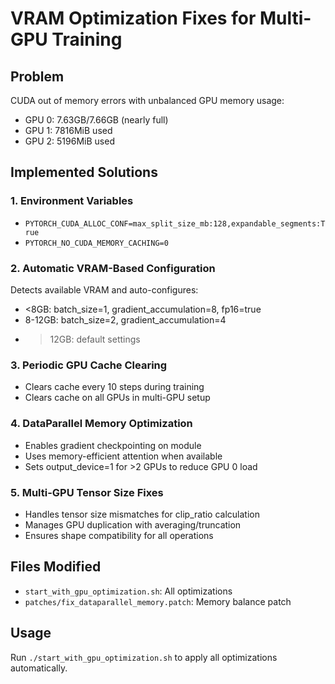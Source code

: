 # VRAM Optimization Fixes for Multi-GPU Training

## Problem
CUDA out of memory errors with unbalanced GPU memory usage:
- GPU 0: 7.63GB/7.66GB (nearly full)
- GPU 1: 7816MiB used
- GPU 2: 5196MiB used

## Implemented Solutions

### 1. Environment Variables
- `PYTORCH_CUDA_ALLOC_CONF=max_split_size_mb:128,expandable_segments:True`
- `PYTORCH_NO_CUDA_MEMORY_CACHING=0`

### 2. Automatic VRAM-Based Configuration
Detects available VRAM and auto-configures:
- <8GB: batch_size=1, gradient_accumulation=8, fp16=true
- 8-12GB: batch_size=2, gradient_accumulation=4
- >12GB: default settings

### 3. Periodic GPU Cache Clearing
- Clears cache every 10 steps during training
- Clears cache on all GPUs in multi-GPU setup

### 4. DataParallel Memory Optimization
- Enables gradient checkpointing on module
- Uses memory-efficient attention when available
- Sets output_device=1 for >2 GPUs to reduce GPU 0 load

### 5. Multi-GPU Tensor Size Fixes
- Handles tensor size mismatches for clip_ratio calculation
- Manages GPU duplication with averaging/truncation
- Ensures shape compatibility for all operations

## Files Modified
- `start_with_gpu_optimization.sh`: All optimizations
- `patches/fix_dataparallel_memory.patch`: Memory balance patch

## Usage
Run `./start_with_gpu_optimization.sh` to apply all optimizations automatically.